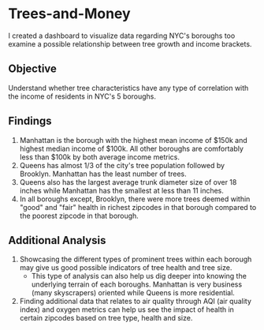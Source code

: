 # Trees-and-Money
I created a dashboard to visualize data regarding NYC's boroughs too examine a possible relationship between tree growth and income brackets.  

## Objective
Understand whether tree characteristics have any type of correlation with the income of residents in NYC's 5 boroughs. 

## Findings
1. Manhattan is the borough with the highest mean income of $150k and highest median income of $100k. All other boroughs are comfortably less than $100k by both average income metrics.
2. Queens has almost 1/3 of the city's tree population followed by Brooklyn. Manhattan has the least number of trees.
3. Queens also has the largest average trunk diameter size of over 18 inches while Manhattan has the smallest at less than 11 inches.
4. In all boroughs except, Brooklyn, there were more trees deemed within "good" and "fair" health in richest zipcodes in that borough compared to the poorest zipcode in that borough.

## Additional Analysis
1. Showcasing the different types of prominent trees within each borough may give us good possible indicators of tree health and tree size.
   - This type of analysis can also help us dig deeper into knowing the underlying terrain of each boroughs. Manhattan is very business (many skyscrapers) oriented while Queens is more residential.
2. Finding additional data that relates to air quality through AQI (air quality index) and oxygen metrics can help us see the impact of health in certain zipcodes based on tree type, health and size. 
